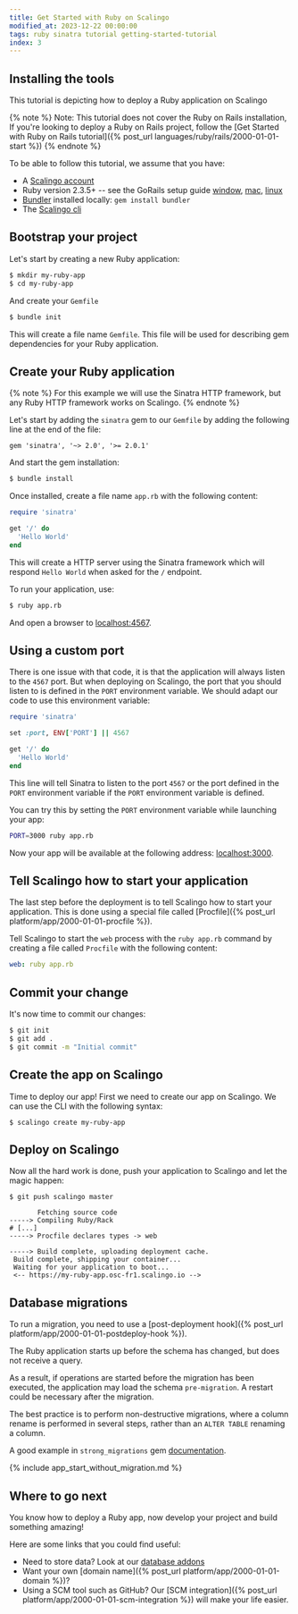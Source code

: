 ```yaml
---
title: Get Started with Ruby on Scalingo
modified_at: 2023-12-22 00:00:00
tags: ruby sinatra tutorial getting-started-tutorial
index: 3
---
```


## Installing the tools

This tutorial is depicting how to deploy a Ruby application on Scalingo

{% note %}
  Note: This tutorial does not cover the Ruby on Rails installation, If you're looking to deploy a Ruby on Rails project, follow the [Get Started with Ruby on Rails tutorial]({% post_url languages/ruby/rails/2000-01-01-start %})
{% endnote %}

To be able to follow this tutorial, we assume that you have:

* A [Scalingo account](https://auth.scalingo.com/users/sign_up)
* Ruby version 2.3.5+ -- see the GoRails setup guide
  [window](https://gorails.com/setup/windows/10),
  [mac](https://gorails.com/setup/osx/10.13-high-sierra),
  [linux](https://gorails.com/setup/ubuntu/17.10)
* [Bundler](https://bundler.io/) installed locally: `gem install bundler`
* The [Scalingo cli](https://cli.scalingo.com/)

## Bootstrap your project

Let's start by creating a new Ruby application:

```bash
$ mkdir my-ruby-app
$ cd my-ruby-app
```

And create your `Gemfile`

```bash
$ bundle init
```

This will create a file name `Gemfile`. This file will be used for describing gem dependencies for
your Ruby application.


## Create your Ruby application

{% note %}
  For this example we will use the Sinatra HTTP framework, but any Ruby HTTP framework works on
  Scalingo.
{% endnote %}

Let's start by adding the `sinatra` gem to our `Gemfile` by adding the following line at the end of the file:
```Gemfile
gem 'sinatra', '~> 2.0', '>= 2.0.1'
```

And start the gem installation:

```bash
$ bundle install
```

Once installed, create a file name `app.rb` with the following content:

```ruby
require 'sinatra'

get '/' do
  'Hello World'
end
```

This will create a HTTP server using the Sinatra framework which will respond `Hello World` when asked for the `/` endpoint.

To run your application, use:

```bash
$ ruby app.rb
```

And open a browser to [localhost:4567](http://localhost:4567).

## Using a custom port

There is one issue with that code, it is that the application will always listen to the `4567` port.
But when deploying on Scalingo, the port that you should listen to is defined in the `PORT`
environment variable. We should adapt our code to use this environment variable:

```ruby
require 'sinatra'

set :port, ENV['PORT'] || 4567

get '/' do
  'Hello World'
end
```

This line will tell Sinatra to listen to the port `4567` or the port defined in the `PORT` environment variable if the `PORT` environment variable is defined.

You can try this by setting the `PORT` environment variable while launching your app:

```bash
PORT=3000 ruby app.rb
```

Now your app will be available at the following address: [localhost:3000](http://localhost:3000).

## Tell Scalingo how to start your application

The last step before the deployment is to tell Scalingo how to start your application.
This is done using a special file called [Procfile]({% post_url platform/app/2000-01-01-procfile %}).

Tell Scalingo to start the `web` process with the `ruby app.rb` command by creating a file called
`Procfile` with the following content:

```yaml
web: ruby app.rb
```

## Commit your change

It's now time to commit our changes:

```bash
$ git init
$ git add .
$ git commit -m "Initial commit"
```

## Create the app on Scalingo

Time to deploy our app! First we need to create our app on Scalingo. We can use the CLI with the
following syntax:

```
$ scalingo create my-ruby-app
```

## Deploy on Scalingo

Now all the hard work is done, push your application to Scalingo and let the magic happen:

```
$ git push scalingo master

       Fetching source code
-----> Compiling Ruby/Rack
# [...]
-----> Procfile declares types -> web

-----> Build complete, uploading deployment cache.
 Build complete, shipping your container...
 Waiting for your application to boot...
 <-- https://my-ruby-app.osc-fr1.scalingo.io -->
```

## Database migrations

To run a migration, you need to use a [post-deployment hook]({% post_url platform/app/2000-01-01-postdeploy-hook %}).

The Ruby application starts up before the schema has changed, but does not receive a query.

As a result, if operations are started before the migration has been executed, the application may load the schema `pre-migration`. A restart could be necessary after the migration.

The best practice is to perform non-destructive migrations, where a column rename is performed in several steps, rather than an `ALTER TABLE` renaming a column.

A good example in `strong_migrations` gem [documentation](https://github.com/ankane/strong_migrations#renaming-a-column).

{% include app_start_without_migration.md %}

## Where to go next

You know how to deploy a Ruby app, now develop your project and build something amazing!

Here are some links that you could find useful:

* Need to store data? Look at our [database
  addons](https://scalingo.com/databases)
* Want your own [domain name]({% post_url platform/app/2000-01-01-domain %})?
* Using a SCM tool such as GitHub? Our [SCM integration]({% post_url
  platform/app/2000-01-01-scm-integration %}) will make your life easier.
